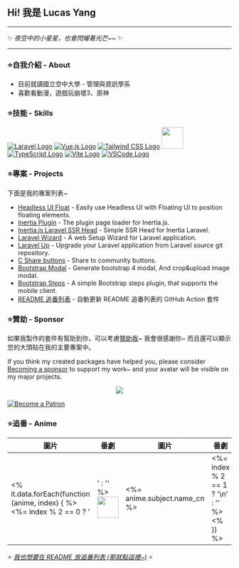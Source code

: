 ## Hi! 我是 Lucas Yang

---

✨ *夜空中的小星星，也會閃耀著光芒~~* ✨

---

### ⭐自我介紹 - About

* 目前就讀國立空中大學 - 管理與資訊學系
* 喜歡看動漫，遊戲玩崩壞3、原神

### ⭐技能 - Skills

[![Laravel Logo](https://skillicons.dev/icons?i=laravel&theme=light)](https://laravel.com/)
[![Vue.js Logo](https://skillicons.dev/icons?i=vue&theme=light)](https://vuejs.org/)
[![Tailwind CSS Logo](https://skillicons.dev/icons?i=tailwind&theme=light)](https://tailwindcss.com/)
<a href="https://inertiajs.com/"><img src="https://star-note-lucas.vercel.app/images/inertiajs-logo-rounded.svg" width="48" height="48"></a>
[![TypeScript Logo](https://skillicons.dev/icons?i=ts)](https://www.typescriptlang.org/)
[![Vite Logo](https://skillicons.dev/icons?i=vite&theme=light)](https://vitejs.dev/)
[![VSCode Logo](https://skillicons.dev/icons?i=vscode&theme=light)](https://code.visualstudio.com/)

### ⭐專案 - Projects

下面是我的專案列表~

* [Headless UI Float](https://github.com/ycs77/headlessui-float) - Easily use Headless UI with Floating UI to position floating elements.
* [Inertia Plugin](https://github.com/ycs77/inertia-plugin) - The plugin page loader for Inertia.js.
* [Inertia.js Laravel SSR Head](https://github.com/ycs77/inertia-laravel-ssr-head) - Simple SSR Head for Inertia Laravel.
* [Laravel Wizard](https://github.com/ycs77/laravel-wizard) - A web Setup Wizard for Laravel application.
* [Laravel Up](https://laravel-up.vercel.app/) - Upgrade your Laravel application from Laravel source git repository.
* [C Share buttons](https://github.com/ycs77/jquery-plugin-c-share) - Share to community buttons.
* [Bootstrap Modal](https://github.com/ycs77/jquery-plugin-bsModal) - Generate bootstrap 4 modal, And crop&upload image modal.
* [Bootstrap Steps](https://github.com/ycs77/bootstrap-steps) - A simple Bootstrap steps plugin, that supports the mobile client.
* [README 追番列表](https://github.com/ycs77/readme-anime-list) - 自動更新 README 追番列表的 GitHub Action 套件

### ⭐贊助 - Sponsor

如果我製作的套件有幫助到你，可以考慮[贊助我](https://www.patreon.com/ycs77)~ 我會很感謝你~ 而且還可以顯示您的大頭貼在我的主要專案中。

If you think my created packages have helped you, please consider [Becoming a sponsor](https://www.patreon.com/ycs77) to support my work~ and your avatar will be visible on my major projects.

<p align="center">
  <a href="https://www.patreon.com/ycs77">
    <img src="https://cdn.jsdelivr.net/gh/ycs77/static/sponsors.svg"/>
  </a>
</p>

<a href="https://www.patreon.com/ycs77">
  <img src="https://c5.patreon.com/external/logo/become_a_patron_button.png" alt="Become a Patron" />
</a>

<br />

### ⭐追番 - Anime

| 圖片 | 番劇 | 圖片 | 番劇 |
| --- | --- | --- | --- |
<% it.data.forEach(function (anime, index) { %><%= index % 2 == 0 ? '|' : '' %> [<img src="<%= anime.subject.images.grid %>" width="48">](<%= anime.subject.images.large %>) | <%= anime.subject.name_cn %> |<%= index % 2 == 1 ? '\n' : '' %><% }) %>

⭐ *[我也想要在 README 放追番列表 (那就點這裡~)](https://github.com/ycs77/readme-anime-list)* ⭐
